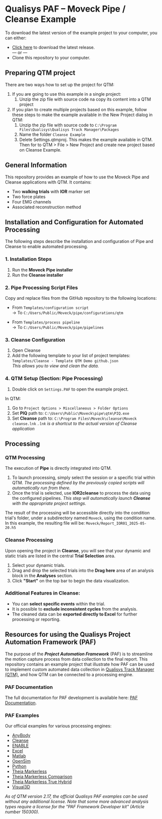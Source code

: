 # Qualisys PAF – Moveck Pipe / Cleanse Example

To download the latest version of the example project to your computer, you can either:

* [Click here](https://github.com/qualisys/paf-cleanse-example/archive/refs/heads/main.zip) to download the latest release.
<br>— or —
* Clone this repository to your computer.

## Preparing QTM project

There are two ways how to set up the project for QTM:

1. If you are going to use this example in a single project:
    1. Unzip the zip file with source code na copy its content into a QTM project
2. If you plan to create multiple projects based on this example, follow these steps to make the example available in the New Project dialog in QTM:
    1. Unzip the zip file with source code to `C:\Program Files\Qualisys\Qualisys Track Manager\Packages`
    2. Name the folder `Cleanse Example`
    3. Delete Settings.qtmproj. This makes the example available in QTM. Then for to QTM > File > New Project and create new project based on Cleanse Example.

## General Information

This repository provides an example of how to use the Moveck Pipe and Cleanse applications with QTM. It contains:
   - Two **walking trials** with **IOR**  marker set
   - Two force plates
   - Four EMG channels
   - Associated reconstruction method  

## Installation and Configuration for Automated Processing
The following steps describe the installation and configuration of Pipe and Cleanse to enable automated processing.

### 1. Installation Steps

1. Run the **Moveck Pipe installer**
2. Run the **Cleanse installer**

### 2. Pipe Processing Script Files

Copy and replace files from the GitHub repository to the following locations:

- From `Templates/configuration script`  
  → To `C:/Users/Public/Moveck/pipe/configurations/qtm`

- From `Templates/process pipeline`  
  → To `C:/Users/Public/Moveck/pipe/pipelines`

### 3. Cleanse Configuration

1. Open Cleanse  
2. Add the following template to your list of project templates:  
   `Templates/Cleanse - Template QTM Demo github.json`  
      *This allows you to view and clean the data.*

### 4. QTM Setup (Section: Pipe Processing)

1. Double click on `Settings.PAF` to open the example project.

In QTM:

1. Go to `Project Options > Miscellaneous > Folder Options`
2. Set **PIQ** path to: `C:\Users\Public\Moveck\pipe\qtm\PIQ.exe`
3. Set **Cleanse** path to: `C:\Program Files\Moveck\cleanse\Moveck cleanse.lnk` 
      *`.lnk` is a shortcut to the actual version of Cleanse application*

## Processing

### QTM Processing

The execution of **Pipe** is directly integrated into QTM. 

1. To launch processing, simply select the session or a specific trial within QTM. 
      *The processing defined by the previously copied scripts will automatically run from there.*
2. Once the trial is selected, use **IOR2cleanse** to process the data using the configured pipelines. 
      *This step will automatically launch **Cleanse** with the appropriate project settings.*

The result of the processing will be accessible directly into the condition trial's folder, under a subdirectory named `Moveck`, using the condition name. 
In this example, the resulting file will be: `Moveck/Report_IOR01_2025-05-20.h5`

### Cleanse Processing

Upon opening the project in **Cleanse**, you will see that your dynamic and static trials are listed in the central **Trial Selection** area.

1. Select your dynamic trials.
2. Drag and drop the selected trials into the **Drag here** area of an analysis block in the **Analyses** section.
3. Click **"Start"** on the top bar to begin the data visualization.

### Additional Features in Cleanse:

- You can **select specific events** within the trial.  
- It is possible to **exclude inconsistent cycles** from the analysis.  
- The cleaned data can be **exported directly to Excel** for further processing or reporting.

## Resources for using the Qualisys Project Automation Framework (PAF)

The purpose of the ***Project Automation Framework*** (PAF) is to streamline the motion capture process from data collection to the final report. This repository contains an example project that illustrate how PAF can be used to implement custom automated data collection in [Qualisys Track Manager (QTM)](http://www.qualisys.com/software/qualisys-track-manager/), and how QTM can be connected to a processing engine. 

### PAF Documentation

The full documentation for PAF development is available here: [PAF Documentation](https://github.com/qualisys/paf-documentation).

### PAF Examples

Our official examples for various processing engines:

- [AnyBody](https://github.com/qualisys/paf-anybody-example)
- [Cleanse](https://github.com/qualisys/paf-cleanse-example)
- [ENABLE](https://github.com/qualisys/paf-enable-markerless-example)
- [Excel](https://github.com/qualisys/paf-excel-example)
- [Matlab](https://github.com/qualisys/paf-matlab-example)
- [OpenSim](https://github.com/qualisys/paf-opensim-example)
- [Python](https://github.com/qualisys/paf-python-example)
- [Theia Markerless](https://github.com/qualisys/paf-theia-markerless-example)
- [Theia Markerless Comparison](https://github.com/qualisys/paf-theia-markerless-comparison-example)
- [Theia Markerless True Hybrid](https://github.com/qualisys/paf-theia-markerless-true-hybrid-example)
- [Visual3D](https://github.com/qualisys/paf-visual3d-example)

_As of QTM version 2.17, the official Qualisys PAF examples can be used without any additional license. Note that some more advanced analysis types require a license for the "PAF Framework Developer kit" (Article number 150300)._
